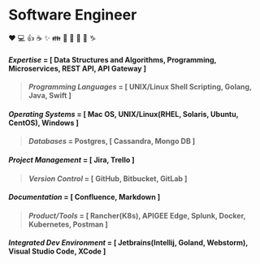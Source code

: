 # Software Engineer

:heart: :computer: :+1: :coffee: :sparkles: :family: :guitar: :microphone: :metal: :thinking: :capricorn:



#### *Expertise* = [ Data Structures and Algorithms, Programming, Microservices, REST API, API Gateway ]

>#### *Programming Languages* = [ UNIX/Linux Shell Scripting, Golang, Java, Swift ]

#### *Operating Systems* = [ Mac OS, UNIX/Linux(RHEL, Solaris, Ubuntu, CentOS), Windows ]

>#### *Databases* = Postgres, [ Cassandra, Mongo DB ]

#### *Project Management* = [ Jira, Trello ]

>#### *Version Control* = [ GitHub, Bitbucket, GitLab ]

#### *Documentation* = [ Confluence, Markdown ]

>#### *Product/Tools* = [ Rancher(K8s), APIGEE Edge, Splunk, Docker, Kubernetes, Postman ]

#### *Integrated Dev Environment* = [ Jetbrains(Intellij, Goland, Webstorm), Visual Studio Code, XCode ]


